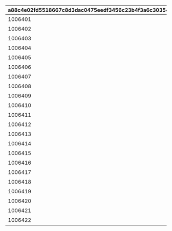 |a88c4e02fd5518667c8d3dac0475eedf3456c23b4f3a6c3035411655e1b1bf68|0c3be346280be97c8111ad1717b301fc299e5e043809bc6e53b4351593b717f1|636e6f96e8972cf76385adb4d5285422378c6bc487155e38e96b3038022afd46|3f5722b1f3318ccc8b8b28ea89d4be531043e4d9ee411c02f086312ca2c2a0ad|a4cfc1fcc9c974bdc05e3a333e943449778962ebe4e03f6c7f72d47e6a791a43|52ac8a4e6f718d3a068cda3544370bd12a072d24448967375fe569f0609d2946|1ffe0db5caf1f88c209c09fb16e4f5b6a515041fb8c013b966e2b3fd41a5e1d0|
| --- | --- | --- | --- | --- | --- | --- |
|1006401|10064|開会式|4|20036104|0|0|
|1006402|10064|開会式|3|20036104|0|0|
|1006403|10064|徒競走|1|20036104|0|1006402|
|1006404|10064|徒競走|4|20036104|0|1006402|
|1006405|10064|徒競走|2|20036104|0|1006402|
|1006406|10064|騎馬戦|2|20036104|0|1006405|
|1006407|10064|騎馬戦|4|20036104|0|1006405|
|1006408|10064|昼休憩|3|20036106|0|1006406|
|1006409|10064|昼休憩|4|20036106|0|1006406|
|1006410|10064|学術文化出展各種|3|20036106|0|1006408|
|1006411|10064|学術文化出展各種|4|20036106|0|1006408|
|1006412|10064|学術文化出展各種|1|20036106|0|1006408|
|1006413|10064|侍女風給仕喫茶|4|20036108|0|1006410|
|1006414|10064|侍女風給仕喫茶|3|20036108|0|1006410|
|1006415|10064|総合リレー|3|20036113|0|1006414|
|1006416|10064|総合リレー|4|20036113|0|1006414|
|1006417|10064|セレモニーステージ|1|0|2003601|1006415|
|1006418|10064|セレモニーステージ|4|0|2003601|1006415|
|1006419|10064|セレモニーステージ|2|0|2003601|1006415|
|1006420|10064|閉会式|3|0|2003601|1006419|
|1006421|10064|閉会式|4|0|2003601|1006419|
|1006422|10064|コンプリート演出|4|0|2003601|1006420|